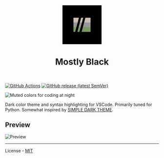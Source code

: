 <h1 align="center">
  <br>
  <img src="assets/icon.png" alt="logo" width="128">
  <br>
  <br>
  Mostly Black
  <br>
  <br>
</h1>

[![GitHub Actions](https://github.com/vberlier/mostly-black/workflows/CI/badge.svg)](https://github.com/vberlier/mostly-black/actions)
[![GitHub release (latest SemVer)](https://vsmarketplacebadges.dev/version-short/vberlier.mostly-black.svg)](https://marketplace.visualstudio.com/items?itemName=vberlier.mostly-black)

![Muted colors for coding at night](https://github.com/vberlier/mostly-black/blob/main/assets/banner.png?raw=true)

Dark color theme and syntax highlighting for VSCode. Primarily tuned for Python. Somewhat inspired by [SIMPLE DARK THEME](https://github.com/ChiakiUehira/vscode-simple-dark-mode).

## Preview

![Preview](https://github.com/vberlier/mostly-black/blob/main/assets/preview.png?raw=true)

---

License - [MIT](https://github.com/vberlier/mostly-black/blob/main/LICENSE)
